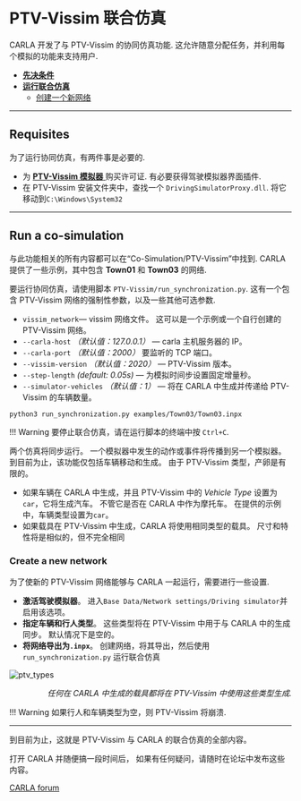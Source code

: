 # PTV-Vissim 联合仿真

CARLA 开发了与 PTV-Vissim 的协同仿真功能. 这允许随意分配任务，并利用每个模拟的功能来支持用户.  

*   [__先决条件__](#requisites)  
*   [__运行联合仿真__](#run-the-co-simulation)  
	*   [创建一个新网络](#create-a-new-network)  

---
## Requisites

为了运行协同仿真，有两件事是必要的.  

* 为 [__PTV-Vissim 模拟器__ ](https://www.ptvgroup.com/en/solutions/products/ptv-vissim/) 购买许可证. 有必要获得驾驶模拟器界面插件.
* 在 PTV-Vissim 安装文件夹中，查找一个 `DrivingSimulatorProxy.dll`. 将它移动到`C:\Windows\System32`

---
## Run a co-simulation

与此功能相关的所有内容都可以在“Co-Simulation/PTV-Vissim”中找到. CARLA 提供了一些示例，其中包含 __Town01__ 和 __Town03__ 的网络.

要运行协同仿真，请使用脚本 `PTV-Vissim/run_synchronization.py`. 这有一个包含 PTV-Vissim 网络的强制性参数，以及一些其他可选参数. 

* `vissim_network`— vissim 网络文件。 这可以是一个示例或一个自行创建的 PTV-Vissim 网络。
* `--carla-host` *（默认值：127.0.0.1）* — carla 主机服务器的 IP。
* `--carla-port` *（默认值：2000）* 要监听的 TCP 端口。
* `--vissim-version` *（默认值：2020）* — PTV-Vissim 版本。
* `--step-length` *(default: 0.05s)* — 为模拟时间步设置固定增量秒。
* `--simulator-vehicles` *（默认值：1）* — 将在 CARLA 中生成并传递给 PTV-Vissim 的车辆数量。

```sh
python3 run_synchronization.py examples/Town03/Town03.inpx
```
!!! Warning
    要停止联合仿真，请在运行脚本的终端中按 `Ctrl+C`.  

两个仿真将同步运行。 一个模拟器中发生的动作或事件将传播到另一个模拟器。 到目前为止，该功能仅包括车辆移动和生成。 由于 PTV-Vissim 类型，产卵是有限的。
* 如果车辆在 CARLA 中生成，并且 PTV-Vissim 中的 *Vehicle Type* 设置为`car`，它将生成汽车。 不管它是否在 CARLA 中作为摩托车。 在提供的示例中，车辆类型设置为`car`。
* 如果载具在 PTV-Vissim 中生成，CARLA 将使用相同类型的载具。 尺寸和特性将是相似的，但不完全相同 

### Create a new network 

为了使新的 PTV-Vissim 网络能够与 CARLA 一起运行，需要进行一些设置.  

* __激活驾驶模拟器__。 进入`Base Data/Network settings/Driving simulator`并启用该选项。
* __指定车辆和行人类型__。 这些类型将在 PTV-Vissim 中用于与 CARLA 中的生成同步。 默认情况下是空的。
* __将网络导出为`.inpx`__。 创建网络，将其导出，然后使用 `run_synchronization.py` 运行联合仿真
  

![ptv_types](img/ptv_types.jpg)
<div style="text-align: right"><i>任何在 CARLA 中生成的载具都将在 PTV-Vissim 中使用这些类型生成.</i></div>

!!! Warning
    如果行人和车辆类型为空，则 PTV-Vissim 将崩溃. 

---

到目前为止，这就是 PTV-Vissim 与 CARLA 的联合仿真的全部内容。

打开 CARLA 并随便搞一段时间后， 如果有任何疑问，请随时在论坛中发布这些内容。 

<div class="build-buttons">
<p>
<a href="https://github.com/carla-simulator/carla/discussions/" target="_blank" class="btn btn-neutral" title="Go to the CARLA forum">
CARLA forum</a>
</p>
</div>
